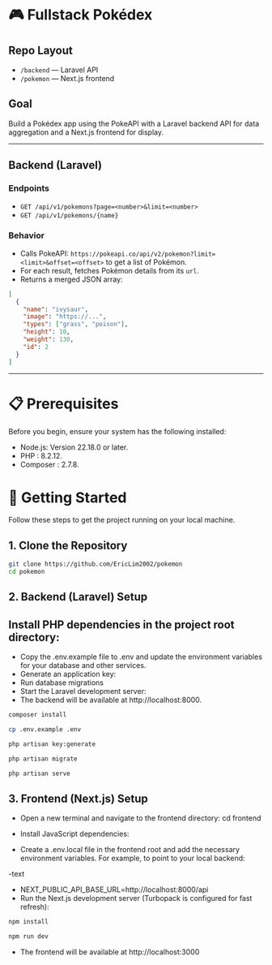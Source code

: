 # 🎮 Fullstack Pokédex

## Repo Layout
- `/backend` — Laravel API
- `/pokemon` — Next.js frontend

## Goal
Build a Pokédex app using the PokeAPI with a Laravel backend API for data aggregation and a Next.js frontend for display.

---

## Backend (Laravel)

### Endpoints

- `GET /api/v1/pokemons?page=<number>&limit=<number>`
- `GET /api/v1/pokemons/{name}`

### Behavior
- Calls PokeAPI: `https://pokeapi.co/api/v2/pokemon?limit=<limit>&offset=<offset>` to get a list of Pokémon.
- For each result, fetches Pokémon details from its `url`.
- Returns a merged JSON array:

```json
[
  {
    "name": "ivysaur",
    "image": "https://...",
    "types": ["grass", "poison"],
    "height": 10,
    "weight": 130,
    "id": 2
  }
]
```

---

# 📋 Prerequisites
Before you begin, ensure your system has the following installed:

- Node.js: Version 22.18.0 or later.
- PHP : 8.2.12.
- Composer :  2.7.8.

# 🚀 Getting Started
Follow these steps to get the project running on your local machine.



## 1. Clone the Repository
```bash
git clone https://github.com/EricLim2002/pokemon
cd pokemon
```



## 2. Backend (Laravel) Setup
## Install PHP dependencies in the project root directory:

- Copy the .env.example file to .env and update the environment variables for your database and other services.
- Generate an application key:
- Run database migrations
- Start the Laravel development server:
- The backend will be available at http://localhost:8000.


```bash
composer install

cp .env.example .env

php artisan key:generate

php artisan migrate 

php artisan serve
```


## 3. Frontend (Next.js) Setup
- Open a new terminal and navigate to the frontend directory: cd frontend

- Install JavaScript dependencies:


- Create a .env.local file in the frontend root and add the necessary environment variables. For example, to point to your local backend:

-text
- NEXT_PUBLIC_API_BASE_URL=http://localhost:8000/api
- Run the Next.js development server (Turbopack is configured for fast refresh):


```bash
npm install

npm run dev
```
- The frontend will be available at http://localhost:3000
